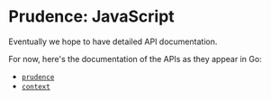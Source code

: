 Prudence: JavaScript
====================

Eventually we hope to have detailed API documentation.

For now, here's the documentation of the APIs as they appear in Go:

* [`prudence`](https://pkg.go.dev/github.com/tliron/prudence/js#PrudenceAPI)
* [`context`](https://pkg.go.dev/github.com/tliron/prudence/rest#Context)
